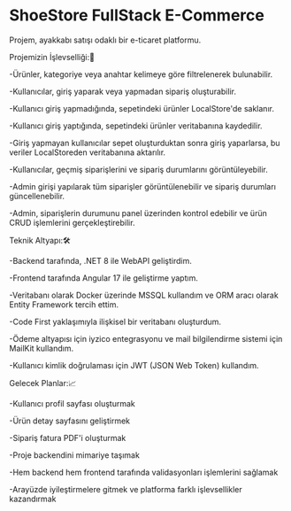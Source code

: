 # ShoeStore FullStack E-Commerce 
Projem, ayakkabı satışı odaklı bir e-ticaret platformu.



Projemizin İşlevselliği:🌟

-Ürünler, kategoriye veya anahtar kelimeye göre filtrelenerek bulunabilir.

-Kullanıcılar, giriş yaparak veya yapmadan sipariş oluşturabilir.

-Kullanıcı giriş yapmadığında, sepetindeki ürünler LocalStore'de saklanır.

-Kullanıcı giriş yaptığında, sepetindeki ürünler veritabanına kaydedilir.

-Giriş yapmayan kullanıcılar sepet oluşturduktan sonra giriş yaparlarsa, bu veriler LocalStoreden veritabanına aktarılır.

-Kullanıcılar, geçmiş siparişlerini ve sipariş durumlarını görüntüleyebilir.

-Admin girişi yapılarak tüm siparişler görüntülenebilir ve sipariş durumları güncellenebilir.

-Admin, siparişlerin durumunu panel üzerinden kontrol edebilir ve ürün CRUD işlemlerini gerçekleştirebilir.



Teknik Altyapı:🛠️

-Backend tarafında, .NET 8 ile WebAPI geliştirdim.

-Frontend tarafında Angular 17 ile geliştirme yaptım.

-Veritabanı olarak Docker üzerinde MSSQL kullandım ve ORM aracı olarak Entity Framework tercih ettim.

-Code First yaklaşımıyla ilişkisel bir veritabanı oluşturdum.

-Ödeme altyapısı için iyzico entegrasyonu ve mail bilgilendirme sistemi için MailKit kullandım.

-Kullanıcı kimlik doğrulaması için JWT (JSON Web Token) kullandım.



Gelecek Planlar:📈

-Kullanıcı profil sayfası oluşturmak

-Ürün detay sayfasını geliştirmek

-Sipariş fatura PDF'i oluşturmak

-Proje backendini mimariye taşımak

-Hem backend hem frontend tarafında validasyonları işlemlerini sağlamak

-Arayüzde iyileştirmelere gitmek ve platforma farklı işlevsellikler kazandırmak
